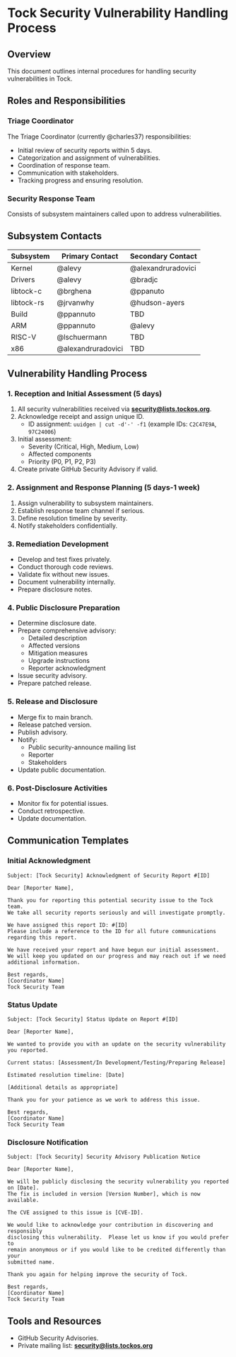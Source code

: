 # Tock Security Vulnerability Handling Process

## Overview

This document outlines internal procedures for handling security vulnerabilities in Tock.

## Roles and Responsibilities

### Triage Coordinator

The Triage Coordinator (currently @charles37) responsibilities:

- Initial review of security reports within 5 days.
- Categorization and assignment of vulnerabilities.
- Coordination of response team.
- Communication with stakeholders.
- Tracking progress and ensuring resolution.

### Security Response Team

Consists of subsystem maintainers called upon to address vulnerabilities.

## Subsystem Contacts

| Subsystem  | Primary Contact    | Secondary Contact  |
| ---------- | -------------------| ------------------ |
| Kernel     | @alevy             | @alexandruradovici |
| Drivers    | @alevy             | @bradjc            |
| libtock-c  | @brghena           | @ppanuto           |
| libtock-rs | @jrvanwhy          | @hudson-ayers      |
| Build      | @ppannuto          | TBD                |
| ARM        | @ppannuto          | @alevy             |
| RISC-V     | @lschuermann       | TBD                |
| x86        | @alexandruradovici | TBD                |

## Vulnerability Handling Process

### 1. Reception and Initial Assessment (5 days)

1. All security vulnerabilities received via **security@lists.tockos.org**.
2. Acknowledge receipt and assign unique ID.
   - ID assignment: `uuidgen | cut -d'-' -f1` (example IDs: `C2C47E9A`, `97C24006`)
3. Initial assessment:
   - Severity (Critical, High, Medium, Low)
   - Affected components
   - Priority (P0, P1, P2, P3)
4. Create private GitHub Security Advisory if valid.

### 2. Assignment and Response Planning (5 days-1 week)

1. Assign vulnerability to subsystem maintainers.
2. Establish response team channel if serious.
3. Define resolution timeline by severity.
4. Notify stakeholders confidentially.

### 3. Remediation Development

- Develop and test fixes privately.
- Conduct thorough code reviews.
- Validate fix without new issues.
- Document vulnerability internally.
- Prepare disclosure notes.

### 4. Public Disclosure Preparation

- Determine disclosure date.
- Prepare comprehensive advisory:
  - Detailed description
  - Affected versions
  - Mitigation measures
  - Upgrade instructions
  - Reporter acknowledgment
- Issue security advisory.
- Prepare patched release.

### 5. Release and Disclosure

- Merge fix to main branch.
- Release patched version.
- Publish advisory.
- Notify:
  - Public security-announce mailing list
  - Reporter
  - Stakeholders
- Update public documentation.

### 6. Post-Disclosure Activities

- Monitor fix for potential issues.
- Conduct retrospective.
- Update documentation.

## Communication Templates

### Initial Acknowledgment

```
Subject: [Tock Security] Acknowledgment of Security Report #[ID]

Dear [Reporter Name],

Thank you for reporting this potential security issue to the Tock team.
We take all security reports seriously and will investigate promptly.

We have assigned this report ID: #[ID]
Please include a reference to the ID for all future communications regarding this report.

We have received your report and have begun our initial assessment.
We will keep you updated on our progress and may reach out if we need additional information.

Best regards,
[Coordinator Name]
Tock Security Team
```

### Status Update

```
Subject: [Tock Security] Status Update on Report #[ID]

Dear [Reporter Name],

We wanted to provide you with an update on the security vulnerability you reported.

Current status: [Assessment/In Development/Testing/Preparing Release]

Estimated resolution timeline: [Date]

[Additional details as appropriate]

Thank you for your patience as we work to address this issue.

Best regards,
[Coordinator Name]
Tock Security Team
```

### Disclosure Notification

```
Subject: [Tock Security] Security Advisory Publication Notice

Dear [Reporter Name],

We will be publicly disclosing the security vulnerability you reported on [Date].
The fix is included in version [Version Number], which is now available.

The CVE assigned to this issue is [CVE-ID].

We would like to acknowledge your contribution in discovering and responsibly
disclosing this vulnerability.  Please let us know if you would prefer to
remain anonymous or if you would like to be credited differently than your
submitted name.

Thank you again for helping improve the security of Tock.

Best regards,
[Coordinator Name]
Tock Security Team
```

## Tools and Resources

- GitHub Security Advisories.
- Private mailing list: **security@lists.tockos.org**
